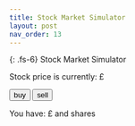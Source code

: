 ```yaml
---
title: Stock Market Simulator
layout: post
nav_order: 13
---
```


{: .fs-6}
Stock Market Simulator

Stock price is currently: £<span id="price"></span>

<button id="buy" onclick="buy()">buy</button>
<button id="sell" onclick="sell()">sell</button>

You have: £<span id="balance"></span> and <span id="shares"></span> shares

<svg id="graph" viewBox="0 0 1 1"></svg>

<script type="text/javascript" src="../src/marketsim.js"></script>
